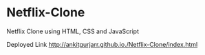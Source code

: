 # Netflix-Clone
Netflix Clone using HTML, CSS and JavaScript

Deployed Link
http://ankitgurjarr.github.io./Netflix-Clone/index.html
